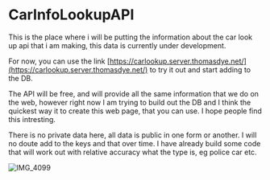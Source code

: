 # CarInfoLookupAPI
This is the place where i will be putting the information about the car look up api that i am making, this data is currently under development. 

For now, you can use the link [https://carlookup.server.thomasdye.net/](https://carlookup.server.thomasdye.net/) to try it out and start adding to the DB. 

The API will be free, and will provide all the same information that we do on the web, however right now I am trying to build out the DB and I think the quickest way it to create this web page, that you can use. 
I hope people find this intresting. 

There is no private data here, all data is public in one form or another. I will no doute add to the keys and that over time. 
I have already build some code that will work out with relative accuracy what the type is, eg police car etc. 


![IMG_4099](https://github.com/user-attachments/assets/32500f49-21fe-477d-9721-cb066e9581e7)
